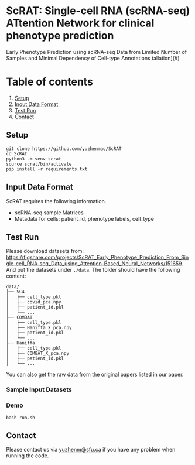 ScRAT: Single-cell RNA (scRNA-seq) ATtention Network for clinical phenotype prediction
==========
Early Phenotype Prediction using scRNA-seq Data from Limited Number of Samples and Minimal Dependency of Cell-type Annotations
tallation](#)
# Table of contents
1. [Setup](#setup)
2. [Inout Data Format](#input-data-format)
3. [Test Run](#test-run)
4. [Contact](#contact)

## Setup

```
git clone https://github.com/yuzhenmao/ScRAT
cd ScRAT
python3 -m venv scrat
source scrat/bin/activate
pip install -r requirements.txt
```

## Input Data Format
ScRAT requires the following information.
* scRNA-seq sample Matrices
* Metadata for cells: patient_id, phenotype labels, cell_type

## Test Run
Please download datasets from: https://figshare.com/projects/ScRAT_Early_Phenotype_Prediction_From_Single-cell_RNA-seq_Data_using_Attention-Based_Neural_Networks/151659. And put the datasets under `./data`. The folder should have the following content:
```
data/
├── SC4
│   ├── cell_type.pkl
│   ├── covid_pca.npy
│   ├── patient_id.pkl
│   └── ...
├── COMBAT
│   ├── cell_type.pkl
│   ├── Haniffa_X_pca.npy
│   ├── patient_id.pkl
│   └── ...
├── Haniffa
│   ├── cell_type.pkl
│   ├── COMBAT_X_pca.npy
│   ├── patient_id.pkl
│   └── ...

```


You can also get the raw data from the original papers listed in our paper.


### Sample Input Datasets

### Demo
```
bash run.sh
```

## Contact
Please contact us via yuzhenm@sfu.ca if you have any problem when running the code.

